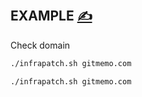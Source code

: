 ## EXAMPLE [<span style='font-size:20px;'>&#x270D;</span>](https://github.com/infra-patch/bash/edit/main/DOCS/EXAMPLE.md)

Check domain

```bash
./infrapatch.sh gitmemo.com
```

```bash
./infrapatch.sh gitmemo.com
```